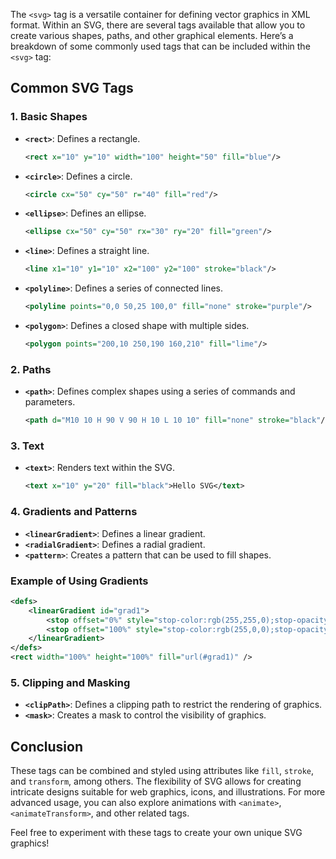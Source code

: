 The `<svg>` tag is a versatile container for defining vector graphics in XML format. Within an SVG, there are several tags available that allow you to create various shapes, paths, and other graphical elements. Here’s a breakdown of some commonly used tags that can be included within the `<svg>` tag:

## Common SVG Tags

### 1. **Basic Shapes**
- **`<rect>`**: Defines a rectangle.
  ```xml
  <rect x="10" y="10" width="100" height="50" fill="blue"/>
  ```

- **`<circle>`**: Defines a circle.
  ```xml
  <circle cx="50" cy="50" r="40" fill="red"/>
  ```

- **`<ellipse>`**: Defines an ellipse.
  ```xml
  <ellipse cx="50" cy="50" rx="30" ry="20" fill="green"/>
  ```

- **`<line>`**: Defines a straight line.
  ```xml
  <line x1="10" y1="10" x2="100" y2="100" stroke="black"/>
  ```

- **`<polyline>`**: Defines a series of connected lines.
  ```xml
  <polyline points="0,0 50,25 100,0" fill="none" stroke="purple"/>
  ```

- **`<polygon>`**: Defines a closed shape with multiple sides.
  ```xml
  <polygon points="200,10 250,190 160,210" fill="lime"/>
  ```

### 2. **Paths**
- **`<path>`**: Defines complex shapes using a series of commands and parameters.
  ```xml
  <path d="M10 10 H 90 V 90 H 10 L 10 10" fill="none" stroke="black"/>
  ```

### 3. **Text**
- **`<text>`**: Renders text within the SVG.
  ```xml
  <text x="10" y="20" fill="black">Hello SVG</text>
  ```

### 4. **Gradients and Patterns**
- **`<linearGradient>`**: Defines a linear gradient.
- **`<radialGradient>`**: Defines a radial gradient.
- **`<pattern>`**: Creates a pattern that can be used to fill shapes.

### Example of Using Gradients
```xml
<defs>
    <linearGradient id="grad1">
        <stop offset="0%" style="stop-color:rgb(255,255,0);stop-opacity:1" />
        <stop offset="100%" style="stop-color:rgb(255,0,0);stop-opacity:1" />
    </linearGradient>
</defs>
<rect width="100%" height="100%" fill="url(#grad1)" />
```

### 5. **Clipping and Masking**
- **`<clipPath>`**: Defines a clipping path to restrict the rendering of graphics.
- **`<mask>`**: Creates a mask to control the visibility of graphics.

## Conclusion

These tags can be combined and styled using attributes like `fill`, `stroke`, and `transform`, among others. The flexibility of SVG allows for creating intricate designs suitable for web graphics, icons, and illustrations. For more advanced usage, you can also explore animations with `<animate>`, `<animateTransform>`, and other related tags.

Feel free to experiment with these tags to create your own unique SVG graphics!